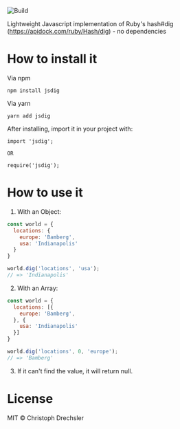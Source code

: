 ![Build](https://github.com/devchris/jsdig/workflows/Build/badge.svg)

Lightweight Javascript implementation of Ruby's hash#dig (https://apidock.com/ruby/Hash/dig) - no dependencies

# How to install it

Via npm
```
npm install jsdig
```

Via yarn
```
yarn add jsdig
```

After installing, import it in your project with:

```
import 'jsdig';

OR

require('jsdig');
```

# How to use it

1. With an Object:

```js
const world = {
  locations: {
    europe: 'Bamberg',
    usa: 'Indianapolis'
  }
}
```

```js
world.dig('locations', 'usa');
// => 'Indianapolis'
```

2. With an Array:
```js
const world = {
  locations: [{
    europe: 'Bamberg',
  }, {
    usa: 'Indianapolis'
  }]
}
```

```js
world.dig('locations', 0, 'europe');
// => 'Bamberg'
```

3. If it can't find the value, it will return null.


# License

MIT © Christoph Drechsler

